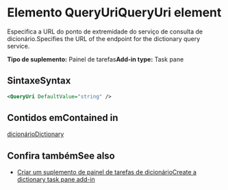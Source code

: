 # <a name="queryuri-element"></a><span data-ttu-id="3ac24-101">Elemento QueryUri</span><span class="sxs-lookup"><span data-stu-id="3ac24-101">QueryUri element</span></span>

<span data-ttu-id="3ac24-102">Especifica a URL do ponto de extremidade do serviço de consulta de dicionário.</span><span class="sxs-lookup"><span data-stu-id="3ac24-102">Specifies the URL of the endpoint for the dictionary query service.</span></span>

<span data-ttu-id="3ac24-103">**Tipo de suplemento:** Painel de tarefas</span><span class="sxs-lookup"><span data-stu-id="3ac24-103">**Add-in type:** Task pane</span></span>

## <a name="syntax"></a><span data-ttu-id="3ac24-104">Sintaxe</span><span class="sxs-lookup"><span data-stu-id="3ac24-104">Syntax</span></span>

```XML
<QueryUri DefaultValue="string" />
```

## <a name="contained-in"></a><span data-ttu-id="3ac24-105">Contidos em</span><span class="sxs-lookup"><span data-stu-id="3ac24-105">Contained in</span></span>

[<span data-ttu-id="3ac24-106">dicionário</span><span class="sxs-lookup"><span data-stu-id="3ac24-106">Dictionary</span></span>](dictionary.md)

## <a name="see-also"></a><span data-ttu-id="3ac24-107">Confira também</span><span class="sxs-lookup"><span data-stu-id="3ac24-107">See also</span></span>

- [<span data-ttu-id="3ac24-108">Criar um suplemento de painel de tarefas de dicionário</span><span class="sxs-lookup"><span data-stu-id="3ac24-108">Create a dictionary task pane add-in</span></span>](https://docs.microsoft.com/office/dev/add-ins/word/dictionary-task-pane-add-ins)
    

